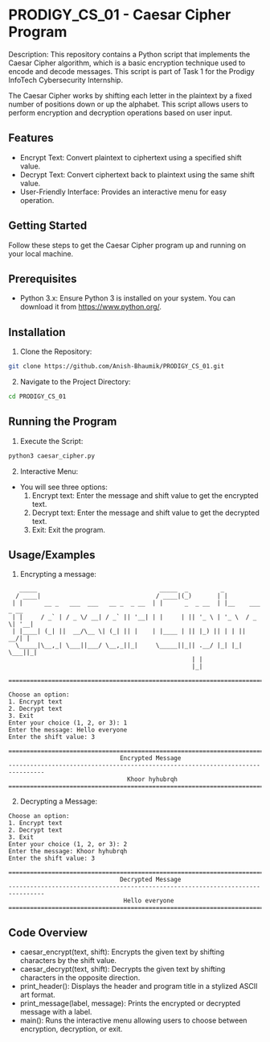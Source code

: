 
# PRODIGY_CS_01 - Caesar Cipher Program

Description: This repository contains a Python script that implements the Caesar Cipher algorithm, which is a basic encryption technique used to encode and decode messages. This script is part of Task 1 for the Prodigy InfoTech Cybersecurity Internship.

The Caesar Cipher works by shifting each letter in the plaintext by a fixed number of positions down or up the alphabet. This script allows users to perform encryption and decryption operations based on user input.


## Features

- Encrypt Text: Convert plaintext to ciphertext using a specified shift value.
- Decrypt Text: Convert ciphertext back to plaintext using the same shift value.
- User-Friendly Interface: Provides an interactive menu for easy operation.


## Getting Started

Follow these steps to get the Caesar Cipher program up and running on your local machine.
## Prerequisites
- Python 3.x: Ensure Python 3 is installed on your system. You can download it from https://www.python.org/.
## Installation

1. Clone the Repository:

```bash
git clone https://github.com/Anish-Bhaumik/PRODIGY_CS_01.git
```
2. Navigate to the Project Directory:

```bash
cd PRODIGY_CS_01
```
## Running the Program
1. Execute the Script:
```bash
python3 caesar_cipher.py
```
2. Interactive Menu:
- You will see three options:
   1. Encrypt text: Enter the message and shift value to get the encrypted text.
   2. Decrypt text: Enter the message and shift value to get the decrypted text.
   3. Exit: Exit the program.
## Usage/Examples
1. Encrypting a message:

```plaintext
   _____                                  _____  _         _                 
  / ____|                                / ____|(_)       | |                
 | |      __ _   ___  ___   __ _  _ __  | |      _  _ __  | |__    ___  _ __ 
 | |     / _` | / _ \/ __| / _` || '__| | |     | || '_ \ | '_ \  / _ \| '__|
 | |____| (_| ||  __/\__ \| (_| || |    | |____ | || |_) || | | ||  __/| |   
  \_____|\__,_| \___||___/ \__,_||_|     \_____||_|| .__/ |_| |_| \___||_|   
                                                   | |                       
                                                   |_|                       
    
================================================================================

Choose an option:
1. Encrypt text
2. Decrypt text
3. Exit
Enter your choice (1, 2, or 3): 1
Enter the message: Hello everyone
Enter the shift value: 3

================================================================================
                               Encrypted Message                                
--------------------------------------------------------------------------------
                                 Khoor hyhubrqh                                 
================================================================================

```

2. Decrypting a Message:
```plaintext
Choose an option:
1. Encrypt text
2. Decrypt text
3. Exit
Enter your choice (1, 2, or 3): 2
Enter the message: Khoor hyhubrqh
Enter the shift value: 3

================================================================================
                               Decrypted Message                                
--------------------------------------------------------------------------------
                                Hello everyone                                  
================================================================================
```
## Code Overview
- caesar_encrypt(text, shift): Encrypts the given text by shifting characters by the shift value.
- caesar_decrypt(text, shift): Decrypts the given text by shifting characters in the opposite direction.
- print_header(): Displays the header and program title in a stylized ASCII art format.
- print_message(label, message): Prints the encrypted or decrypted message with a label.
- main(): Runs the interactive menu allowing users to choose between encryption, decryption, or exit.
